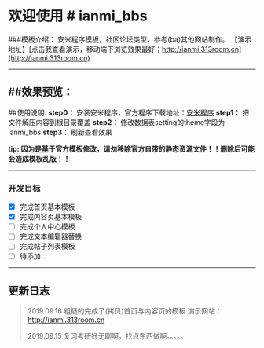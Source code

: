 # 欢迎使用 # ianmi_bbs
###模板介绍：
安米程序模板，社区论坛类型，参考(ba)其他网站制作。
【演示地址】[点击我查看演示，移动端下浏览效果最好；http://ianmi.313room.cn](http://ianmi.313room.cn)

------
##效果预览：
------
##使用说明:
**step0：**
安装安米程序，官方程序下载地址：[安米程序](http://bbs.ianmi.com)
**step1：**
把文件解压内容到根目录覆盖
**step2：**
修改数据表setting的theme字段为ianmi_bbs
**step3：**
刷新查看效果

**tip:
因为是基于官方模板修改，请勿移除官方自带的静态资源文件！！删除后可能会造成模板乱版！！**

------
### 开发目标 

- [X] 完成首页基本模板
- [X] 完成内容页基本模板
- [ ] 完成个人中心模板
- [ ] 完成文本编辑器替换
- [ ] 完成帖子列表模板
- [ ] 待添加... 

------

## 更新日志

> 2019.09.16 粗糙的完成了(拷贝)首页与内容页的模板 演示网站：http://ianmi.313room.cn
> 
> 2019.09.15 复习考研好无聊啊，找点东西做啊。。。。。

